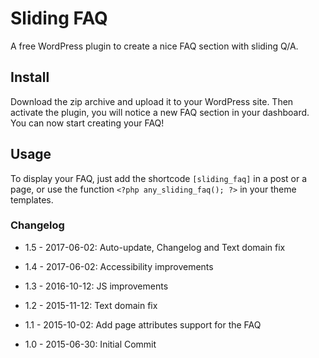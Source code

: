 # Sliding FAQ

A free WordPress plugin to create a nice FAQ section with sliding Q/A.


## Install

Download the zip archive and upload it to your WordPress site. Then activate the plugin, you will notice a new FAQ section in your dashboard. You can now start creating your FAQ!


## Usage

To display your FAQ, just add the shortcode `[sliding_faq]` in a post or a page, or use the function `<?php any_sliding_faq(); ?>` in your theme templates.


### Changelog

* 1.5 - 2017-06-02: Auto-update, Changelog and Text domain fix

* 1.4 - 2017-06-02: Accessibility improvements

* 1.3 - 2016-10-12: JS improvements

* 1.2 - 2015-11-12: Text domain fix

* 1.1 - 2015-10-02: Add page attributes support for the FAQ 

* 1.0 - 2015-06-30: Initial Commit 